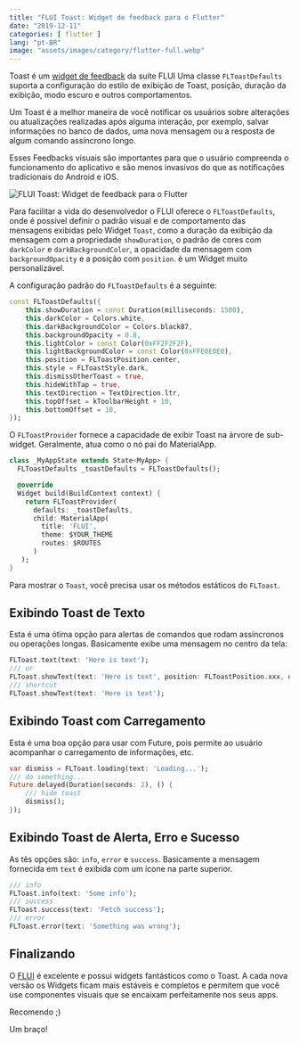 ```yaml
---
title: "FLUI Toast: Widget de feedback para o Flutter"
date: "2019-12-11"
categories: [ flutter ]
lang: "pt-BR"
image: "assets/images/category/flutter-full.webp"
---
```


Toast é um [widget de feedback](https://www.flui.xin/en/widgets/toast.html) da suíte FLUI Uma classe `FLToastDefaults` suporta a configuração do estilo de exibição de Toast, posição, duração da exibição, modo escuro e outros comportamentos.

Um Toast é a melhor maneira de você notificar os usuários sobre alterações ou atualizações realizadas após alguma interação, por exemplo, salvar informações no banco de dados, uma nova mensagem ou a resposta de algum comando assíncrono longo.

Esses Feedbacks visuais são importantes para que o usuário compreenda o funcionamento do aplicativo e são menos invasivos do que as notificações tradicionais do Android e iOS.

![FLUI Toast: Widget de feedback para o Flutter](/assets/images/2019-12-11-toast.gif)

Para facilitar a vida do desenvolvedor o FLUI oferece o `FLToastDefaults`, onde é possível definir o padrão visual e de comportamento das mensagens exibidas pelo Widget `Toast`, como a duração da exibição da mensagem com a propriedade `showDuration`, o padrão de cores com `darkColor` e `darkBackgroundColor`, a opacidade da mensagem com `backgroundOpacity` e a posição com `position`. é um Widget muito personalizável.

A configuração padrão do `FLToastDefaults` é a seguinte:

```dart
const FLToastDefaults({
    this.showDuration = const Duration(milliseconds: 1500),
    this.darkColor = Colors.white,
    this.darkBackgroundColor = Colors.black87,
    this.backgroundOpacity = 0.8,
    this.lightColor = const Color(0xFF2F2F2F),
    this.lightBackgroundColor = const Color(0xFFE0E0E0),
    this.position = FLToastPosition.center,
    this.style = FLToastStyle.dark,
    this.dismissOtherToast = true,
    this.hideWithTap = true,
    this.textDirection = TextDirection.ltr,
    this.topOffset = kToolbarHeight + 10,
    this.bottomOffset = 10,
});
```

O `FLToastProvider` fornece a capacidade de exibir Toast na árvore de sub-widget. Geralmente, atua como o nó pai do MaterialApp.

```dart
class _MyAppState extends State<MyApp> {
  FLToastDefaults _toastDefaults = FLToastDefaults();

  @override
  Widget build(BuildContext context) {
    return FLToastProvider(
      defaults: _toastDefaults,
      child: MaterialApp(
        title: 'FLUI',
        theme: $YOUR_THEME
        routes: $ROUTES
      )
   );
}
```

Para mostrar o `Toast`, você precisa usar os métodos estáticos do `FLToast`.

## Exibindo Toast de Texto

Esta é uma ótima opção para alertas de comandos que rodam assíncronos ou operações longas. Basicamente exibe uma mensagem no centro da tela:

```dart
FLToast.text(text: 'Here is text');
/// or
FLToast.showText(text: 'Here is text', position: FLToastPosition.xxx, duration: Duration(seconds: 5), style: FLToastStyle.xxx);
/// shortcut
FLToast.showText(text: 'Here is text');
```

## Exibindo Toast com Carregamento

Esta é uma boa opção para usar com Future, pois permite ao usuário acompanhar o carregamento de informações, etc.

```dart
var dismiss = FLToast.loading(text: 'Loading...');
/// do something...
Future.delayed(Duration(seconds: 2), () {
    /// hide toast
    dismiss();
});
```

## Exibindo Toast de Alerta, Erro e Sucesso

As tês opções são: `info`, `error` e `success`. Basicamente a mensagem fornecida em `text` é exibida com um ícone na parte superior.

```dart
/// info
FLToast.info(text: 'Some info');
/// success
FLToast.success(text: 'Fetch success');
/// error
FLToast.error(text: 'Something was wrong');
```

## Finalizando

O [FLUI](https://www.luizeof.com.br/flui-e-um-conjunto-de-widgets-para-o-flutter/) é excelente e possui widgets fantásticos como o Toast. A cada nova versão os Widgets ficam mais estáveis e completos e permitem que você use componentes visuais que se encaixam perfeitamente nos seus apps.

Recomendo ;)

Um braço!
